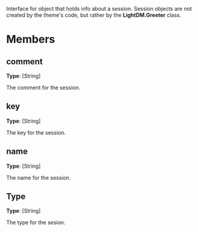 Interface for object that holds info about a session. Session objects are not created by the theme's code, but rather by the **LightDM.Greeter** class.

# Members

## comment
**Type**: [String]

The comment for the session.

## key
**Type**: [String]

The key for the session.

## name
**Type**: [String]

The name for the session.

## Type
**Type**: [String]

The type for the sesion.
